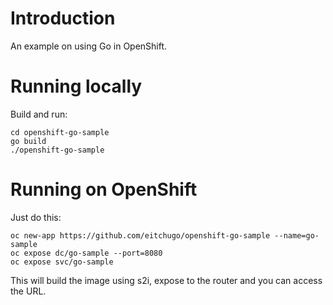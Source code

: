 # Introduction

An example on using Go in OpenShift.

# Running locally

Build and run:

```
cd openshift-go-sample
go build
./openshift-go-sample
```

# Running on OpenShift

Just do this:

```
oc new-app https://github.com/eitchugo/openshift-go-sample --name=go-sample
oc expose dc/go-sample --port=8080
oc expose svc/go-sample
```

This will build the image using s2i, expose to the router and you can access
the URL.
